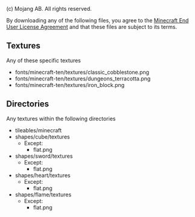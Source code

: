 (c) Mojang AB. All rights reserved.

By downloading any of the following files, you agree to the [Minecraft End User License Agreement](https://www.minecraft.net/en-us/eula) and that these files are subject to its terms.

## Textures
Any of these specific textures
- fonts/minecraft-ten/textures/classic_cobblestone.png
- fonts/minecraft-ten/textures/dungeons_terracotta.png
- fonts/minecraft-ten/textures/iron_block.png

## Directories
Any textures within the following directories
- tileables/minecraft
- shapes/cube/textures
  - Except:
    - flat.png
- shapes/sword/textures
  - Except:
    - flat.png
- shapes/heart/textures
  - Except:
    - flat.png
- shapes/flame/textures
  - Except:
    - flat.png